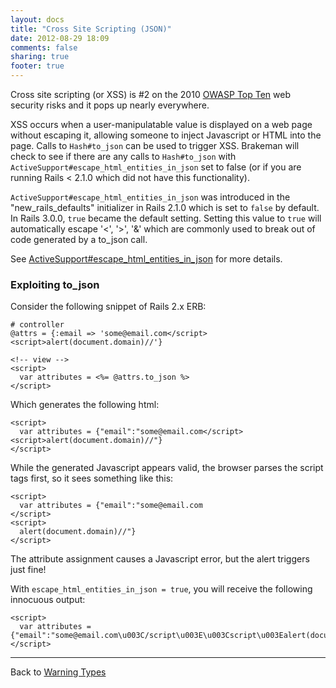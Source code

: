 ```yaml
---
layout: docs
title: "Cross Site Scripting (JSON)"
date: 2012-08-29 18:09
comments: false
sharing: true
footer: true
---
```


Cross site scripting (or XSS) is #2 on the 2010 [OWASP Top Ten](https://web.archive.org/web/20190223031311/https://www.owasp.org/index.php/Top_10_2010-A2) web security risks and it pops up nearly everywhere.

XSS occurs when a user-manipulatable value is displayed on a web page without escaping it, allowing someone to inject Javascript or HTML into the page.  Calls to `Hash#to_json` can be used to trigger XSS.  Brakeman will check to see if there are any calls to `Hash#to_json` with `ActiveSupport#escape_html_entities_in_json` set to false (or if you are running Rails < 2.1.0 which did not have this functionality).

`ActiveSupport#escape_html_entities_in_json` was introduced in the "new\_rails\_defaults" initializer in Rails 2.1.0 which is set to `false` by default.  In Rails 3.0.0, `true` became the default setting.  Setting this value to `true` will automatically escape '<', '>', '&' which are commonly used to break out of code generated by a to\_json call.

See [ActiveSupport#escape\_html\_entities\_in\_json](http://rubydoc.info/docs/rails/ActiveSupport/JSON/Encoding.escape_html_entities_in_json=) for more details.

### Exploiting to\_json

Consider the following snippet of Rails 2.x ERB:

    # controller
    @attrs = {:email => 'some@email.com</script><script>alert(document.domain)//'}

    <!-- view -->
    <script>
      var attributes = <%= @attrs.to_json %>
    </script>

Which generates the following html:

    <script>
      var attributes = {"email":"some@email.com</script><script>alert(document.domain)//"}
    </script>

While the generated Javascript appears valid, the browser parses the script tags first, so it sees something like this:

    <script>
      var attributes = {"email":"some@email.com
    </script>
    <script>
      alert(document.domain)//"}
    </script>

The attribute assignment causes a Javascript error, but the alert triggers just fine!

With `escape_html_entities_in_json = true`, you will receive the following innocuous output:

    <script>
      var attributes = {"email":"some@email.com\u003C/script\u003E\u003Cscript\u003Ealert(document.domain)//"}
    </script>

---
Back to [Warning Types](/docs/warning_types)

